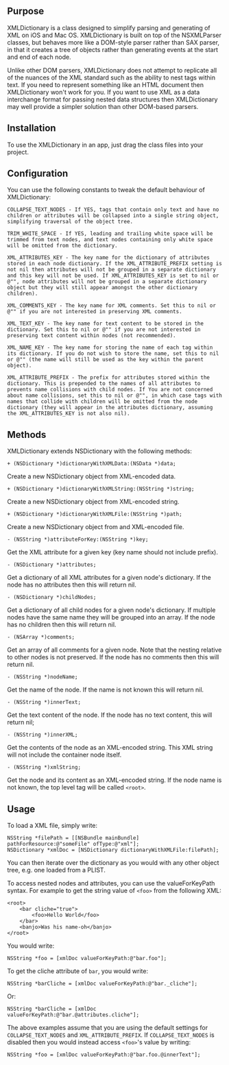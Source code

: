 Purpose
--------------

XMLDictionary is a class designed to simplify parsing and generating of XML on iOS and Mac OS. XMLDictionary is built on top of the NSXMLParser classes, but behaves more like a DOM-style parser rather than SAX parser, in that it creates a tree of objects rather than generating events at the start and end of each node.

Unlike other DOM parsers, XMLDictionary does not attempt to replicate all of the nuances of the XML standard such as the ability to nest tags within text. If you need to represent something like an HTML document then XMLDictionary won't work for you. If you want to use XML as a data interchange format for passing nested data structures then XMLDictionary may well provide a simpler solution than other DOM-based parsers.


Installation
--------------

To use the XMLDictionary in an app, just drag the class files into your project.


Configuration
---------------

You can use the following constants to tweak the default behaviour of XMLDictionary:

	COLLAPSE_TEXT_NODES - If YES, tags that contain only text and have no children or attributes will be collapsed into a single string object, simplifying traversal of the object tree.
	
	TRIM_WHITE_SPACE - If YES, leading and trailing white space will be trimmed from text nodes, and text nodes containing only white space will be omitted from the dictionary.

	XML_ATTRIBUTES_KEY - The key name for the dictionary of attributes stored in each node dictionary. If the XML_ATTRIBUTE_PREFIX setting is not nil then attributes will not be grouped in a separate dictionary and this key will not be used. If XML_ATTRIBUTES_KEY is set to nil or @"", node attributes will not be grouped in a separate dictionary object but they will still appear amongst the other dictionary children).
	
	XML_COMMENTS_KEY - The key name for XML comments. Set this to nil or @"" if you are not interested in preserving XML comments.
	
	XML_TEXT_KEY - The key name for text content to be stored in the dictionary. Set this to nil or @"" if you are not interested in preserving text content within nodes (not recommended).
	
	XML_NAME_KEY - The key name for storing the name of each tag within its dictionary. If you do not wish to store the name, set this to nil or @"" (the name will still be used as the key within the parent object).

	XML_ATTRIBUTE_PREFIX - The prefix for attributes stored within the dictionary. This is prepended to the names of all attributes to prevents name collisions with child nodes. If You are not concerned about name collisions, set this to nil or @"", in which case tags with names that collide with children will be omitted from the node dictionary (they will appear in the attributes dictionary, assuming the XML_ATTRIBUTES_KEY is not also nil).


Methods
------------

XMLDictionary extends NSDictionary with the following methods:

	+ (NSDictionary *)dictionaryWithXMLData:(NSData *)data;
	
Create a new NSDictionary object from XML-encoded data.

	+ (NSDictionary *)dictionaryWithXMLString:(NSString *)string;
	
Create a new NSDictionary object from XML-encoded string.
	
	+ (NSDictionary *)dictionaryWithXMLFile:(NSString *)path;

Create a new NSDictionary object from and XML-encoded file.

	- (NSString *)attributeForKey:(NSString *)key;
	
Get the XML attribute for a given key (key name should not include prefix).
	
	- (NSDictionary *)attributes;
	
Get a dictionary of all XML attributes for a given node's dictionary. If the node has no attributes then this will return nil.
	
	- (NSDictionary *)childNodes;
	
Get a dictionary of all child nodes for a given node's dictionary. If multiple nodes have the same name they will be grouped into an array. If the node has no children then this will return nil.
	
	- (NSArray *)comments;
	
Get an array of all comments for a given node. Note that the nesting relative to other nodes is not preserved. If the node has no comments then this will return nil.
	
	- (NSString *)nodeName;
	
Get the name of the node. If the name is not known this will return nil.
	
	- (NSString *)innerText;
	
Get the text content of the node. If the node has no text content, this will return nil;
	
	- (NSString *)innerXML;
	
Get the contents of the node as an XML-encoded string. This XML string will not include the container node itself.
	
	- (NSString *)xmlString;

Get the node and its content as an XML-encoded string. If the node name is not known, the top level tag will be called `<root>`.


Usage
--------

To load a XML file, simply write:

	NSString *filePath = [[NSBundle mainBundle] pathForResource:@"someFile" ofType:@"xml"];
	NSDictionary *xmlDoc = [NSDictionary dictionaryWithXMLFile:filePath];
	
You can then iterate over the dictionary as you would with any other object tree, e.g. one loaded from a PLIST.

To access nested nodes and attributes, you can use the valueForKeyPath syntax. For example to get the string value of `<foo>` from the following XML:
	
	<root>
		<bar cliche="true">
			<foo>Hello World</foo>
		</bar>
		<banjo>Was his name-oh</banjo>
	</root>
	
You would write:

	NSString *foo = [xmlDoc valueForKeyPath:@"bar.foo"];
	
To get the cliche attribute of `bar`, you would write:

	NSString *barCliche = [xmlDoc valueForKeyPath:@"bar._cliche"];
	
Or:

	NSString *barCliche = [xmlDoc valueForKeyPath:@"bar.@attributes.cliche"];
	
The above examples assume that you are using the default settings for `COLLAPSE_TEXT_NODES` and `XML_ATTRIBUTE_PREFIX`. If `COLLAPSE_TEXT_NODES` is disabled then you would instead access `<foo>`'s value by writing:

	NSString *foo = [xmlDoc valueForKeyPath:@"bar.foo.@innerText"];